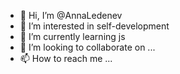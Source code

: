 - 👋 Hi, I’m @AnnaLedenev
- 👀 I’m interested in self-development
- 🌱 I’m currently learning js
- 💞️ I’m looking to collaborate on ...
- 📫 How to reach me ...

<!---
AnnaLedenev/AnnaLedenev is a ✨ special ✨ repository because its `README.md` (this file) appears on your GitHub profile.
You can click the Preview link to take a look at your changes.
--->
